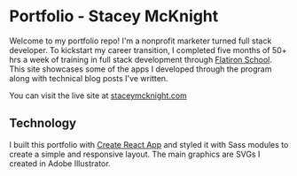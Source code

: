 # Portfolio - Stacey McKnight

Welcome to my portfolio repo! I'm a nonprofit marketer turned full stack developer. To kickstart my career transition, I completed five months of 50+ hrs a week of training in full stack development through [Flatiron School](https://flatironschool.com/). This site showcases some of the apps I developed through the program along with technical blog posts I've written.

You can visit the live site at [staceymcknight.com](http://staceymcknight.com/)

## Technology

I built this portfolio with [Create React App](https://github.com/facebook/create-react-app) and styled it with Sass modules to create a simple and responsive layout. The main graphics are SVGs I created in Adobe Illustrator.